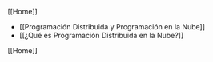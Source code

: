 [[Home]]

- [[Programación Distribuida y Programación en la Nube]]
- [[¿Qué es Programación Distribuida en la Nube?]]

[[Home]]